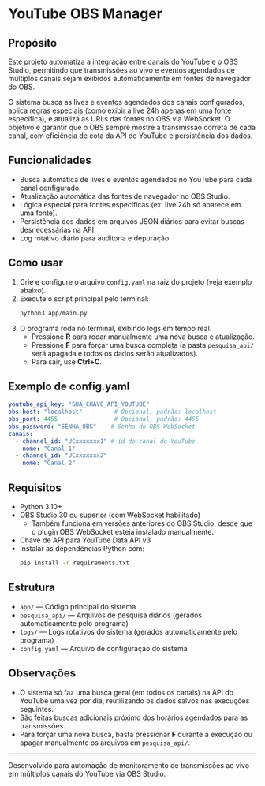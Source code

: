 # YouTube OBS Manager

## Propósito

Este projeto automatiza a integração entre canais do YouTube e o OBS Studio, permitindo que transmissões ao vivo e eventos agendados de múltiplos canais sejam exibidos automaticamente em fontes de navegador do OBS.

O sistema busca as lives e eventos agendados dos canais configurados, aplica regras especiais (como exibir a live 24h apenas em uma fonte específica), e atualiza as URLs das fontes no OBS via WebSocket. O objetivo é garantir que o OBS sempre mostre a transmissão correta de cada canal, com eficiência de cota da API do YouTube e persistência dos dados.

## Funcionalidades
- Busca automática de lives e eventos agendados no YouTube para cada canal configurado.
- Atualização automática das fontes de navegador no OBS Studio.
- Lógica especial para fontes específicas (ex: live 24h só aparece em uma fonte).
- Persistência dos dados em arquivos JSON diários para evitar buscas desnecessárias na API.
- Log rotativo diário para auditoria e depuração.


## Como usar

1. Crie e configure o arquivo `config.yaml` na raiz do projeto (veja exemplo abaixo).
2. Execute o script principal pelo terminal:
   ```bash
   python3 app/main.py
   ```
3. O programa roda no terminal, exibindo logs em tempo real.
   - Pressione **R** para rodar manualmente uma nova busca e atualização.
   - Pressione **F** para forçar uma busca completa (a pasta `pesquisa_api/` será apagada e todos os dados serão atualizados).
   - Para sair, use **Ctrl+C**.

## Exemplo de config.yaml

```yaml
youtube_api_key: "SUA_CHAVE_API_YOUTUBE"
obs_host: "localhost"         # Opcional, padrão: localhost
obs_port: 4455                # Opcional, padrão: 4455
obs_password: "SENHA_OBS"    # Senha do OBS WebSocket
canais:
  - channel_id: "UCxxxxxxx1" # id do canal do YouTube
    nome: "Canal 1"
  - channel_id: "UCxxxxxxx2"
    nome: "Canal 2"
```



## Requisitos
- Python 3.10+
- OBS Studio 30 ou superior (com WebSocket habilitado)
  - Também funciona em versões anteriores do OBS Studio, desde que o plugin OBS WebSocket esteja instalado manualmente.
- Chave de API para YouTube Data API v3
- Instalar as dependências Python com:
  ```bash
  pip install -r requirements.txt
  ```

## Estrutura
- `app/` — Código principal do sistema
- `pesquisa_api/` — Arquivos de pesquisa diários (gerados automaticamente pelo programa)
- `logs/` — Logs rotativos do sistema (gerados automaticamente pelo programa)
- `config.yaml` — Arquivo de configuração do sistema


## Observações
- O sistema só faz uma busca geral (em todos os canais) na API do YouTube uma vez por dia, reutilizando os dados salvos nas execuções seguintes.
- São feitas buscas adicionais próximo dos horários agendados para as transmissões.
- Para forçar uma nova busca, basta pressionar **F** durante a execução ou apagar manualmente os arquivos em `pesquisa_api/`.

---
Desenvolvido para automação de monitoramento de transmissões ao vivo em múltiplos canais do YouTube via OBS Studio.
